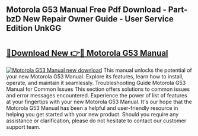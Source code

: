 ## Motorola G53 Manual Free Pdf Download - Part-bzD New Repair Owner Guide - User Service Edition UnkGG

# <h2><a href="http://cf24215.oget.top/?id=Motorola+G53+Manual">🔗Download New 👉🔴 Motorola G53 Manual</a></h2>

[![Motorola G53 Manual new download](https://i.imgur.com/5g1atiW.png)](http://cf24215.oget.top/?id=Motorola+G53+Manual)
This manual unlocks the potential of your new Motorola G53 Manual. Explore its features, learn how to install, operate, and maintain it seamlessly. Troubleshooting Guide Motorola G53 Manual for Common Issues This section offers solutions to common issues and error messages encountered. Experience the power of list of features at your fingertips with your new Motorola G53 Manual. It's our hope that the Motorola G53 Manual has been a helpful and user-friendly resource in helping you get started with your new product. Should you require any assistance or clarification, please do not hesitate to contact our customer support team.
